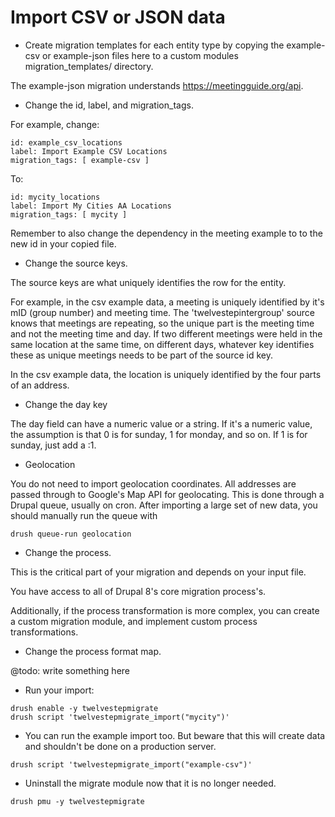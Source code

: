 # Import CSV or JSON data

* Create migration templates for each entity type by copying the
example-csv or example-json files here to a custom modules
migration_templates/ directory.

The example-json migration understands https://meetingguide.org/api.

* Change the id, label, and migration_tags.

For example, change:

```
id: example_csv_locations
label: Import Example CSV Locations
migration_tags: [ example-csv ]
```

To:

```
id: mycity_locations
label: Import My Cities AA Locations
migration_tags: [ mycity ]
```

Remember to also change the dependency in the meeting example to to
the new id in your copied file.

* Change the source keys.

The source keys are what uniquely identifies the row for the entity.

For example, in the csv example data, a meeting is uniquely identified
by it's mID (group number) and meeting time. The 'twelvestepintergroup' source
knows that meetings are repeating, so the unique part is the meeting time
and not the meeting time and day. If two different meetings were held in
the same location at the same time, on different days, whatever key
identifies these as unique meetings needs to be part of the source id key.

In the csv example data, the location is uniquely identified by
the four parts of an address.

* Change the day key

The day field can have a numeric value or a string. If it's a numeric value,
the assumption is that 0 is for sunday, 1 for monday, and so on. If 1 is for
sunday, just add a :1.

* Geolocation

You do not need to import geolocation coordinates. All addresses are passed
through to Google's Map API for geolocating. This is done through a Drupal
queue, usually on cron. After importing a large set of new data, you should
manually run the queue with
```
drush queue-run geolocation
```

* Change the process.

This is the critical part of your migration and depends on your input file.

You have access to all of Drupal 8's core migration process's.

Additionally, if the process transformation is more complex, you can create
a custom migration module, and implement custom process transformations.

* Change the process format map.

@todo: write something here

* Run your import:

```
drush enable -y twelvestepmigrate
drush script 'twelvestepmigrate_import("mycity")'
```

* You can run the example import too. But beware that this will create
data and shouldn't be done on a production server.

```
drush script 'twelvestepmigrate_import("example-csv")'
```

* Uninstall the migrate module now that it is no longer needed.

```
drush pmu -y twelvestepmigrate
```
